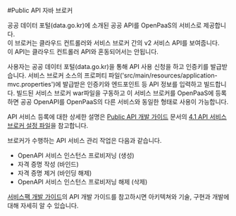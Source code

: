 #Public API 자바 브로커

공공 데이터 포털(data.go.kr)에 소개된 공공 API를 OpenPaaS의 서비스로 제공합니다.<br>
이 브로커는 클라우드 컨트롤러와 서비스 브로커 간의 v2 서비스 API를 보여줍니다.<br> 
이 API는 클라우드 컨트롤러 API와 혼동되어서는 안됩니다.<br>

사용자는 공공 데이터 포털(data.go.kr)을 통해 API 사용 신청을 하고 인증키를 발급받습니다. 서비스 브로커 소스의 프로퍼티 파일('src/main/resources/application-mvc.properties')에 발급받은 인증키와 엔드포인트 등 API 정보를 입력하고 빌드합니다. 빌드된 서비스 브로커 war파일을 구동하고 이 서비스 브로커를 OpenPaaS에 등록하면 공공 OpenAPI를 OpenPaaS의 다른 서비스와 동일한 형태로 사용이 가능합니다.<br>

API 서비스 등록에 대한 상세한 설명은 [Public API 개발 가이드](https://github.com/OpenPaaSRnD/Documents-PaaSTA-1.0/blob/master/Development-Guide/PublicAPI_devlope_guide.md) 문서의 [4.1 API 서비스 브로커 설정 파일](https://github.com/OpenPaaSRnD/Documents-PaaSTA-1.0/blob/master/Development-Guide/PublicAPI_devlope_guide.md#13)을 참고합니다.

브로커가 수행하는 API 서비스 관리 작업은 다음과 같습니다.

- OpenAPI 서비스 인스턴스 프로비저닝 (생성)
- 자격 증명 작성 (바인드)
- 자격 증명 제거 (바인딩 해제)
- OpenAPI 서비스 인스턴스 프로비저닝 해제 (삭제)

[서비스팩 개발 가이드](https://github.com/OpenPaaSRnD/Documents-PaaSTA-1.0/blob/master/Development-Guide/ServicePack_develope_guide.md)의 API 개발 가이드를 참고하시면 아키텍쳐와 기술, 구현과 개발에 대해 자세히 알 수 있습니다.
